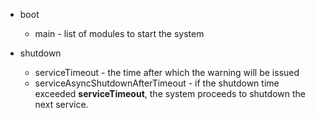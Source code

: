 + boot 
  + main - list of modules to start the system

+ shutdown
  + serviceTimeout - the time after which the warning will be issued
  + serviceAsyncShutdownAfterTimeout - if the shutdown time exceeded **serviceTimeout**, the system proceeds to shutdown the next service.

